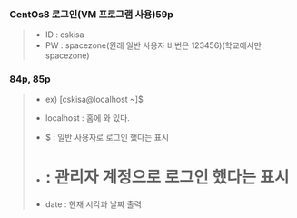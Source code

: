 ### CentOs8 로그인(VM 프로그램 사용)59p
>* ID : cskisa
>* PW : spacezone(원래 일반 사용자 비번은 123456)(학교에서만 spacezone)
>
### 84p, 85p
>* ex) [cskisa@localhost ~]$
>* localhost : 홈에 와 있다.
>* $ : 일반 사용자로 로그인 했다는 표시
>* # : 관리자 계정으로 로그인 했다는 표시
>
>* date : 현재 시각과 날짜 출력
